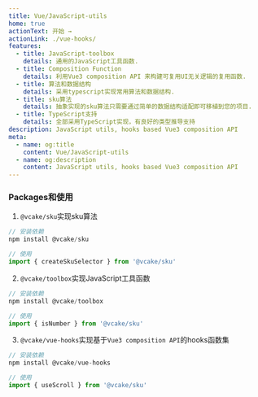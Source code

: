 ```yaml
---
title: Vue/JavaScript-utils
home: true
actionText: 开始 →
actionLink: ./vue-hooks/
features:
  - title: JavaScript-toolbox
    details: 通用的JavaScript工具函数.
  - title: Composition Function
    details: 利用Vue3 composition API 来构建可复用UI无关逻辑的复用函数.
  - title: 算法和数据结构
    details: 采用typescript实现常用算法和数据结构.
  - title: sku算法
    details: 抽象实现的sku算法只需要通过简单的数据结构适配即可移植到您的项目.
  - title: TypeScript支持
    details: 全部采用TypeScript实现，有良好的类型推导支持
description: JavaScript utils, hooks based Vue3 composition API
meta:
  - name: og:title
    content: Vue/JavaScript-utils
  - name: og:description
    content: JavaScript utils, hooks based Vue3 composition API
---
```


### Packages和使用
1. `@vcake/sku`实现sku算法  
```JavaScript
// 安装依赖
npm install @vcake/sku

// 使用
import { createSkuSelector } from '@vcake/sku'
```

2. `@vcake/toolbox`实现JavaScript工具函数  
```JavaScript
// 安装依赖
npm install @vcake/toolbox

// 使用
import { isNumber } from '@vcake/sku'
```

3. `@vcake/vue-hooks`实现基于`Vue3 composition API`的hooks函数集  
```JavaScript
// 安装依赖
npm install @vcake/vue-hooks

// 使用
import { useScroll } from '@vcake/sku'
```